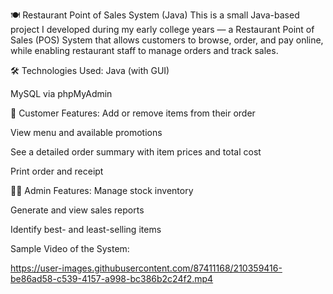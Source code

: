 🍽️ Restaurant Point of Sales System (Java)
This is a small Java-based project I developed during my early college years — a Restaurant Point of Sales (POS) System that allows customers to browse, order, and pay online, while enabling restaurant staff to manage orders and track sales.

🛠️ Technologies Used:
Java (with GUI)

MySQL via phpMyAdmin

👥 Customer Features:
Add or remove items from their order

View menu and available promotions

See a detailed order summary with item prices and total cost

Print order and receipt

🧑‍💼 Admin Features:
Manage stock inventory

Generate and view sales reports

Identify best- and least-selling items


Sample Video of the System:


https://user-images.githubusercontent.com/87411168/210359416-be86ad58-c539-4157-a998-bc386b2c24f2.mp4


